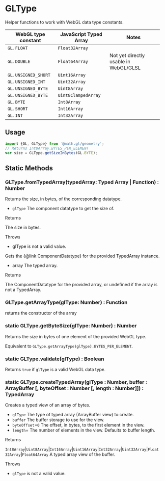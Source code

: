 # GLType

Helper functions to work with WebGL data type constants.

| WebGL type constant | JavaScript Typed Array | Notes                                 |
| ------------------- | ---------------------- | ------------------------------------- |
| `GL.FLOAT`          | `Float32Array`         |                                       |
| `GL.DOUBLE`         | `Float64Array`         | Not yet directly usable in WebGL/GLSL |
| `GL.UNSIGNED_SHORT` | `Uint16Array`          |                                       |
| `GL.UNSIGNED_INT`   | `Uint32Array`          |                                       |
| `GL.UNSIGNED_BYTE`  | `Uint8Array`           |                                       |
| `GL.UNSIGNED_BYTE`  | `Uint8ClampedArray`    |                                       |
| `GL.BYTE`           | `Int8Array`            |                                       |
| `GL.SHORT`          | `Int16Array`           |                                       |
| `GL.INT`            | `Int32Array`           |                                       |

## Usage

```js
import {GL, GLType} from '@math.gl/geometry';
// Returns Int8Array.BYTES_PER_ELEMENT
var size = GLType.getSizeInBytes(GL.BYTE);
```

## Static Methods

### GLType.fromTypedArray(typedArray: Typed Array | Function) : Number

Returns the size, in bytes, of the corresponding datatype.

- `glType` The component datatype to get the size of.

Returns

The size in bytes.

Throws
- glType is not a valid value.


Gets the {@link ComponentDatatype} for the provided TypedArray instance.

-  array The typed array.

Returns

The ComponentDatatype for the provided array, or undefined if the array is not a TypedArray.

### GLType.getArrayType(glType: Number) : Function

returns the constructor of the array

### static GLType.getByteSize(glType: Number) : Number

Returns the size in bytes of one element of the provided WebGL type.

Equivalent to `GLType.getArrayType(glType).BYTES_PER_ELEMENT`.

### static GLType.validate(glType) : Boolean

Returns `true` if `glType` is a valid WebGL data type.

### static GLType.createTypedArray(glType : Number, buffer : ArrayBuffer [, byteOffset : Number [, length : Number]]) : TypedArray

Creates a typed view of an array of bytes.

- `glType` The type of typed array (ArrayBuffer view) to create.
- `buffer` The buffer storage to use for the view.
- `byteOffset`=`0` The offset, in bytes, to the first element in the view.
- `length`= The number of elements in the view. Defaults to buffer length.

Returns

`Int8Array`|`Uint8Array`|`Int16Array`|`Uint16Array`|`Int32Array`|`Uint32Array`|`Float32Array`|`Float64Array` A typed array view of the buffer.

Throws
- `glType` is not a valid value.
